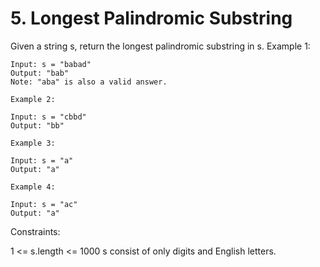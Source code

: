 # 5. Longest Palindromic Substring

Given a string s, return the longest palindromic substring in s.
Example 1:

```
Input: s = "babad"
Output: "bab"
Note: "aba" is also a valid answer.
```

```
Example 2:

Input: s = "cbbd"
Output: "bb"
```

```
Example 3:

Input: s = "a"
Output: "a"
```

```
Example 4:

Input: s = "ac"
Output: "a"
```

Constraints:

1 <= s.length <= 1000
s consist of only digits and English letters.
